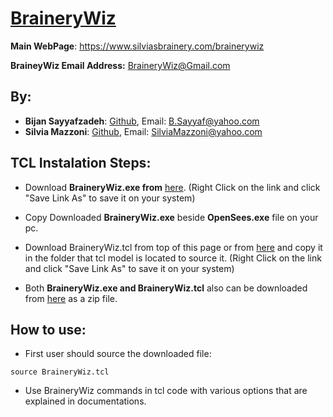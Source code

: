 # [BraineryWiz](https://www.silviasbrainery.com/brainerywiz)

**Main WebPage**: https://www.silviasbrainery.com/brainerywiz

**BraineyWiz Email Address:** <BraineryWiz@Gmail.com>



## By: 

- **Bijan Sayyafzadeh**: [Github](https://github.com/BijanSeif), Email: <B.Sayyaf@yahoo.com>
- **Silvia Mazzoni**: [Github](https://github.com/silviamazzoni), Email: <SilviaMazzoni@yahoo.com>


## TCL Instalation Steps:
- Download **BraineryWiz.exe from** [here](http://www.bijansayyafzadeh.com/OpenSees/BraineryWizTCL/BraineryWiz.exe). (Right Click on the link and click "Save Link As" to save it on your system)
- Copy Downloaded **BraineryWiz.exe** beside **OpenSees.exe** file on your pc.
- Download BraineryWiz.tcl from top of this page or from [here](http://www.bijansayyafzadeh.com/OpenSees/BraineryWizTCL/BraineryWiz.tcl) and copy it in the folder that tcl model is located to source it. (Right Click on the link and click "Save Link As" to save it on your system)

- Both **BraineryWiz.exe and BraineryWiz.tcl** also can be downloaded from [here](http://www.bijansayyafzadeh.com/OpenSees/BraineryWizTCL/BraineryWiz.zip) as a zip file.

## How to use:
- First user should source the downloaded file: 

```
source BraineryWiz.tcl
```

- Use BraineryWiz commands in tcl code with various options that are explained in documentations.
